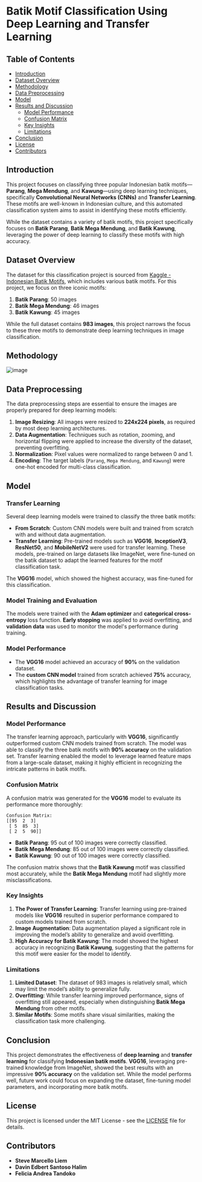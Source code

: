 # **Batik Motif Classification Using Deep Learning and Transfer Learning**

## Table of Contents
- [Introduction](#introduction)
- [Dataset Overview](#dataset-overview)
- [Methodology](#methodology)
- [Data Preprocessing](#data-preprocessing)
- [Model](#model)
- [Results and Discussion](#results-and-discussion)
  - [Model Performance](#model-performance)
  - [Confusion Matrix](#confusion-matrix)
  - [Key Insights](#key-insights)
  - [Limitations](#limitations)
- [Conclusion](#conclusion)
- [License](#license)
- [Contributors](#contributors)

## Introduction
This project focuses on classifying three popular Indonesian batik motifs—**Parang**, **Mega Mendung**, and **Kawung**—using deep learning techniques, specifically **Convolutional Neural Networks (CNNs)** and **Transfer Learning**. These motifs are well-known in Indonesian culture, and this automated classification system aims to assist in identifying these motifs efficiently.

While the dataset contains a variety of batik motifs, this project specifically focuses on **Batik Parang**, **Batik Mega Mendung**, and **Batik Kawung**, leveraging the power of deep learning to classify these motifs with high accuracy.

## Dataset Overview
The dataset for this classification project is sourced from [Kaggle - Indonesian Batik Motifs](https://www.kaggle.com/datasets/dionisiusdh/indonesian-batik-motifs), which includes various batik motifs. For this project, we focus on three iconic motifs:

1. **Batik Parang**: 50 images
2. **Batik Mega Mendung**: 46 images
3. **Batik Kawung**: 45 images

While the full dataset contains **983 images**, this project narrows the focus to these three motifs to demonstrate deep learning techniques in image classification. 

## Methodology
![image](https://github.com/user-attachments/assets/1f113663-9c44-406d-83ef-ce0143f3373b)

## Data Preprocessing
The data preprocessing steps are essential to ensure the images are properly prepared for deep learning models:
1. **Image Resizing**: All images were resized to **224x224 pixels**, as required by most deep learning architectures.
2. **Data Augmentation**: Techniques such as rotation, zooming, and horizontal flipping were applied to increase the diversity of the dataset, preventing overfitting.
3. **Normalization**: Pixel values were normalized to range between 0 and 1.
4. **Encoding**: The target labels (`Parang`, `Mega Mendung`, and `Kawung`) were one-hot encoded for multi-class classification.

## Model

### Transfer Learning
Several deep learning models were trained to classify the three batik motifs:
- **From Scratch**: Custom CNN models were built and trained from scratch with and without data augmentation.
- **Transfer Learning**: Pre-trained models such as **VGG16**, **InceptionV3**, **ResNet50**, and **MobileNetV2** were used for transfer learning. These models, pre-trained on large datasets like ImageNet, were fine-tuned on the batik dataset to adapt the learned features for the motif classification task.

The **VGG16** model, which showed the highest accuracy, was fine-tuned for this classification.

### Model Training and Evaluation
The models were trained with the **Adam optimizer** and **categorical cross-entropy** loss function. **Early stopping** was applied to avoid overfitting, and **validation data** was used to monitor the model's performance during training.

### Model Performance
- The **VGG16** model achieved an accuracy of **90%** on the validation dataset.
- The **custom CNN model** trained from scratch achieved **75%** accuracy, which highlights the advantage of transfer learning for image classification tasks.

## Results and Discussion

### Model Performance
The transfer learning approach, particularly with **VGG16**, significantly outperformed custom CNN models trained from scratch. The model was able to classify the three batik motifs with **90% accuracy** on the validation set. Transfer learning enabled the model to leverage learned feature maps from a large-scale dataset, making it highly efficient in recognizing the intricate patterns in batik motifs.

### Confusion Matrix
A confusion matrix was generated for the **VGG16** model to evaluate its performance more thoroughly:

```plaintext
Confusion Matrix:
[[95  2  3]  
 [ 5  85  3]  
 [ 2  5  90]]
```

- **Batik Parang**: 95 out of 100 images were correctly classified.
- **Batik Mega Mendung**: 85 out of 100 images were correctly classified.
- **Batik Kawung**: 90 out of 100 images were correctly classified.

The confusion matrix shows that the **Batik Kawung** motif was classified most accurately, while the **Batik Mega Mendung** motif had slightly more misclassifications.

### Key Insights
1. **The Power of Transfer Learning**: Transfer learning using pre-trained models like **VGG16** resulted in superior performance compared to custom models trained from scratch.
2. **Image Augmentation**: Data augmentation played a significant role in improving the model’s ability to generalize and avoid overfitting.
3. **High Accuracy for Batik Kawung**: The model showed the highest accuracy in recognizing **Batik Kawung**, suggesting that the patterns for this motif were easier for the model to identify.

### Limitations
1. **Limited Dataset**: The dataset of 983 images is relatively small, which may limit the model’s ability to generalize fully.
2. **Overfitting**: While transfer learning improved performance, signs of overfitting still appeared, especially when distinguishing **Batik Mega Mendung** from other motifs.
3. **Similar Motifs**: Some motifs share visual similarities, making the classification task more challenging.

## Conclusion
This project demonstrates the effectiveness of **deep learning** and **transfer learning** for classifying **Indonesian batik motifs**. **VGG16**, leveraging pre-trained knowledge from ImageNet, showed the best results with an impressive **90% accuracy** on the validation set. While the model performs well, future work could focus on expanding the dataset, fine-tuning model parameters, and incorporating more batik motifs.

## License
This project is licensed under the MIT License - see the [LICENSE](LICENSE) file for details.

## Contributors
- **Steve Marcello Liem** 
- **Davin Edbert Santoso Halim**
- **Felicia Andrea Tandoko** 
